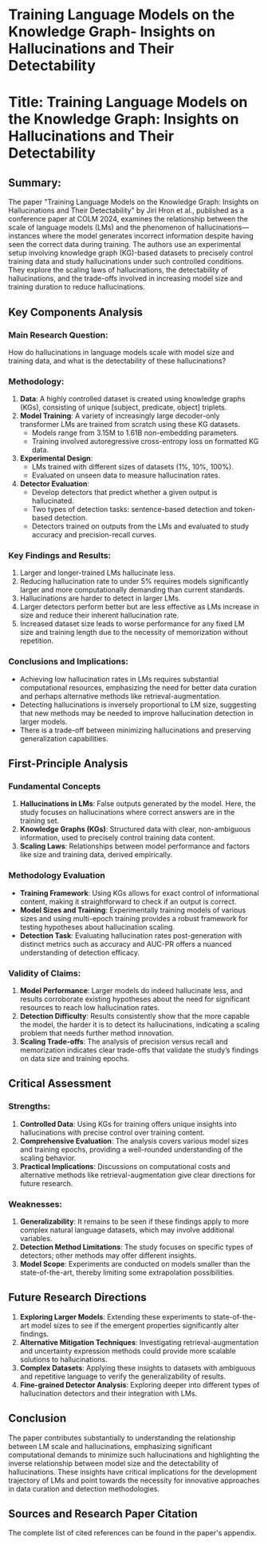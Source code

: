 # Training Language Models on the Knowledge Graph- Insights on Hallucinations and Their Detectability

# Title: Training Language Models on the Knowledge Graph: Insights on Hallucinations and Their Detectability

## Summary:
The paper "Training Language Models on the Knowledge Graph: Insights on Hallucinations and Their Detectability" by Jiri Hron et al., published as a conference paper at COLM 2024, examines the relationship between the scale of language models (LMs) and the phenomenon of hallucinations—instances where the model generates incorrect information despite having seen the correct data during training. The authors use an experimental setup involving knowledge graph (KG)-based datasets to precisely control training data and study hallucinations under such controlled conditions. They explore the scaling laws of hallucinations, the detectability of hallucinations, and the trade-offs involved in increasing model size and training duration to reduce hallucinations.

## Key Components Analysis

### Main Research Question:
How do hallucinations in language models scale with model size and training data, and what is the detectability of these hallucinations?

### Methodology:
1. **Data**: A highly controlled dataset is created using knowledge graphs (KGs), consisting of unique [subject, predicate, object] triplets.
2. **Model Training**: A variety of increasingly large decoder-only transformer LMs are trained from scratch using these KG datasets.
   - Models range from 3.15M to 1.61B non-embedding parameters.
   - Training involved autoregressive cross-entropy loss on formatted KG data.
3. **Experimental Design**:
   - LMs trained with different sizes of datasets (1%, 10%, 100%).
   - Evaluated on unseen data to measure hallucination rates.
4. **Detector Evaluation**:
   - Develop detectors that predict whether a given output is hallucinated.
   - Two types of detection tasks: sentence-based detection and token-based detection.
   - Detectors trained on outputs from the LMs and evaluated to study accuracy and precision-recall curves.

### Key Findings and Results:
1. Larger and longer-trained LMs hallucinate less.
2. Reducing hallucination rate to under 5% requires models significantly larger and more computationally demanding than current standards.
3. Hallucinations are harder to detect in larger LMs.
4. Larger detectors perform better but are less effective as LMs increase in size and reduce their inherent hallucination rate.
5. Increased dataset size leads to worse performance for any fixed LM size and training length due to the necessity of memorization without repetition.

### Conclusions and Implications:
- Achieving low hallucination rates in LMs requires substantial computational resources, emphasizing the need for better data curation and perhaps alternative methods like retrieval-augmentation.
- Detecting hallucinations is inversely proportional to LM size, suggesting that new methods may be needed to improve hallucination detection in larger models.
- There is a trade-off between minimizing hallucinations and preserving generalization capabilities.

## First-Principle Analysis

### Fundamental Concepts
1. **Hallucinations in LMs**: False outputs generated by the model. Here, the study focuses on hallucinations where correct answers are in the training set.
2. **Knowledge Graphs (KGs)**: Structured data with clear, non-ambiguous information, used to precisely control training data content.
3. **Scaling Laws**: Relationships between model performance and factors like size and training data, derived empirically.

### Methodology Evaluation
- **Training Framework**: Using KGs allows for exact control of informational content, making it straightforward to check if an output is correct.
- **Model Sizes and Training**: Experimentally training models of various sizes and using multi-epoch training provides a robust framework for testing hypotheses about hallucination scaling.
- **Detection Task**: Evaluating hallucination rates post-generation with distinct metrics such as accuracy and AUC-PR offers a nuanced understanding of detection efficacy.

### Validity of Claims:
1. **Model Performance**: Larger models do indeed hallucinate less, and results corroborate existing hypotheses about the need for significant resources to reach low hallucination rates.
2. **Detection Difficulty**: Results consistently show that the more capable the model, the harder it is to detect its hallucinations, indicating a scaling problem that needs further method innovation.
3. **Scaling Trade-offs**: The analysis of precision versus recall and memorization indicates clear trade-offs that validate the study’s findings on data size and training epochs.

## Critical Assessment

### Strengths:
1. **Controlled Data**: Using KGs for training offers unique insights into hallucinations with precise control over training content.
2. **Comprehensive Evaluation**: The analysis covers various model sizes and training epochs, providing a well-rounded understanding of the scaling behavior.
3. **Practical Implications**: Discussions on computational costs and alternative methods like retrieval-augmentation give clear directions for future research.

### Weaknesses:
1. **Generalizability**: It remains to be seen if these findings apply to more complex natural language datasets, which may involve additional variables.
2. **Detection Method Limitations**: The study focuses on specific types of detectors; other methods may offer different insights.
3. **Model Scope**: Experiments are conducted on models smaller than the state-of-the-art, thereby limiting some extrapolation possibilities.

## Future Research Directions
1. **Exploring Larger Models**: Extending these experiments to state-of-the-art model sizes to see if the emergent properties significantly alter findings.
2. **Alternative Mitigation Techniques**: Investigating retrieval-augmentation and uncertainty expression methods could provide more scalable solutions to hallucinations.
3. **Complex Datasets**: Applying these insights to datasets with ambiguous and repetitive language to verify the generalizability of results.
4. **Fine-grained Detector Analysis**: Exploring deeper into different types of hallucination detectors and their integration with LMs.

## Conclusion
The paper contributes substantially to understanding the relationship between LM scale and hallucinations, emphasizing significant computational demands to minimize such hallucinations and highlighting the inverse relationship between model size and the detectability of hallucinations. These insights have critical implications for the development trajectory of LMs and point towards the necessity for innovative approaches in data curation and detection methodologies.

## Sources and Research Paper Citation
The complete list of cited references can be found in the paper's appendix.